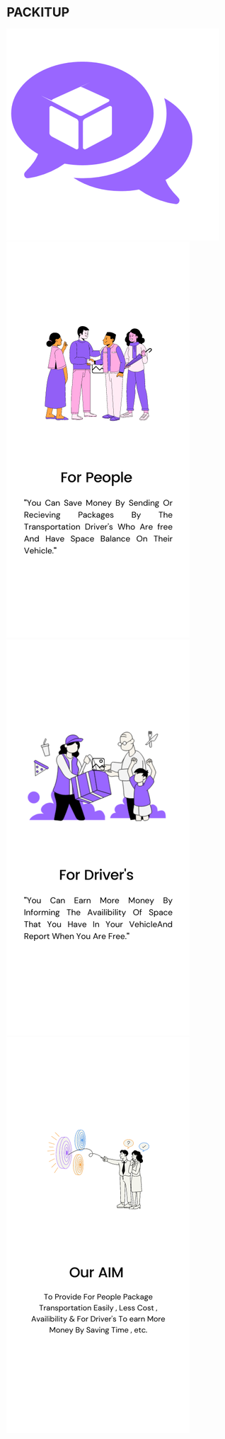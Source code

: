 # PACKITUP

![alt text](https://github.com/Hash-n-Slash/PACKITUP/blob/main/Homeb.png?raw=true)
![alt text](https://github.com/Hash-n-Slash/PACKITUP/blob/main/1.png?raw=true)
![alt text](https://github.com/Hash-n-Slash/PACKITUP/blob/main/2.png?raw=true)
![alt text](https://github.com/Hash-n-Slash/PACKITUP/blob/main/3.png?raw=true)
